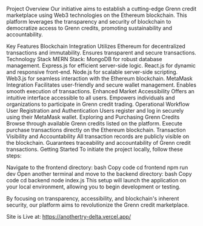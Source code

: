 Project Overview
Our initiative aims to establish a cutting-edge Grenn credit marketplace using Web3 technologies on the Ethereum blockchain. This platform leverages the transparency and security of blockchain to democratize access to Grenn credits, promoting sustainability and accountability.

Key Features
Blockchain Integration
Utilizes Ethereum for decentralized transactions and immutability.
Ensures transparent and secure transactions.
Technology Stack
MERN Stack:
MongoDB for robust database management.
Express.js for efficient server-side logic.
React.js for dynamic and responsive front-end.
Node.js for scalable server-side scripting.
Web3.js for seamless interaction with the Ethereum blockchain.
MetaMask Integration
Facilitates user-friendly and secure wallet management.
Enables smooth execution of transactions.
Enhanced Market Accessibility
Offers an intuitive interface accessible to all users.
Empowers individuals and organizations to participate in Grenn credit trading.
Operational Workflow
User Registration and Authentication
Users register and log in securely using their MetaMask wallet.
Exploring and Purchasing Grenn Credits
Browse through available Grenn credits listed on the platform.
Execute purchase transactions directly on the Ethereum blockchain.
Transaction Visibility and Accountability
All transaction records are publicly visible on the blockchain.
Guarantees traceability and accountability of Grenn credit transactions.
Getting Started
To initiate the project locally, follow these steps:

Navigate to the frontend directory:
bash
Copy code
cd frontend
npm run dev
Open another terminal and move to the backend directory:
bash
Copy code
cd backend
node index.js
This setup will launch the application on your local environment, allowing you to begin development or testing.

By focusing on transparency, accessibility, and blockchain's inherent security, our platform aims to revolutionize the Grenn credit marketplace.

Site is Live at: https://anothertry-delta.vercel.app/
